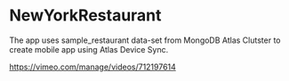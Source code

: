 # NewYorkRestaurant
The app uses sample_restaurant data-set from MongoDB Atlas Clutster to create mobile app using Atlas Device Sync.

https://vimeo.com/manage/videos/712197614


